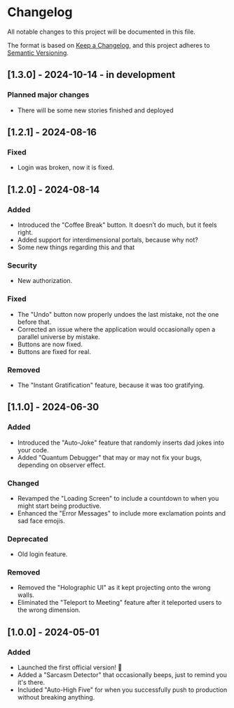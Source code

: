 # Changelog

All notable changes to this project will be documented in this file.

The format is based on [Keep a Changelog](https://keepachangelog.com/en/1.0.0/), and this project adheres to [Semantic Versioning](https://semver.org/spec/v2.0.0.html).

## [1.3.0] - 2024-10-14 - in development 

### Planned major changes 
- There will be some new stories finished and deployed

## [1.2.1] - 2024-08-16 

### Fixed 
- Login was broken, now it is fixed.

## [1.2.0] - 2024-08-14 

### Added 
- Introduced the "Coffee Break" button. It doesn’t do much, but it feels right.
- Added support for interdimensional portals, because why not?
- Some new things regarding this and that

### Security 
- New authorization.

### Fixed
- The "Undo" button now properly undoes the last mistake, not the one before that.
- Corrected an issue where the application would occasionally open a parallel universe by mistake.
- Buttons are now fixed.
- Buttons are fixed for real.

### Removed
- The "Instant Gratification" feature, because it was too gratifying.

## [1.1.0] - 2024-06-30

### Added 
- Introduced the "Auto-Joke" feature that randomly inserts dad jokes into your code.
- Added "Quantum Debugger" that may or may not fix your bugs, depending on observer effect.

### Changed
- Revamped the "Loading Screen" to include a countdown to when you might start being productive.
- Enhanced the "Error Messages" to include more exclamation points and sad face emojis.

### Deprecated 
- Old login feature.

### Removed
- Removed the "Holographic UI" as it kept projecting onto the wrong walls.
- Eliminated the "Teleport to Meeting" feature after it teleported users to the wrong dimension.

## [1.0.0] - 2024-05-01

### Added 
- Launched the first official version! 🎉
- Added a "Sarcasm Detector" that occasionally beeps, just to remind you it's there.
- Included "Auto-High Five" for when you successfully push to production without breaking anything.
